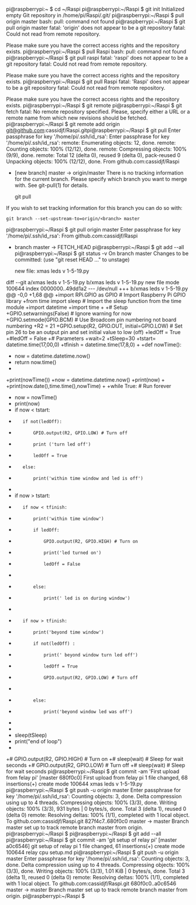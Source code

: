 pi@raspberrypi:~ $ cd ~/Raspi
pi@raspberrypi:~/Raspi $ git init
Initialized empty Git repository in /home/pi/Raspi/.git/
pi@raspberrypi:~/Raspi $ pull origin master
bash: pull: command not found
pi@raspberrypi:~/Raspi $ git pull origin master
fatal: 'origin' does not appear to be a git repository
fatal: Could not read from remote repository.

Please make sure you have the correct access rights
and the repository exists.
pi@raspberrypi:~/Raspi $ pull Raspi
bash: pull: command not found
pi@raspberrypi:~/Raspi $ git pull raspi
fatal: 'raspi' does not appear to be a git repository
fatal: Could not read from remote repository.

Please make sure you have the correct access rights
and the repository exists.
pi@raspberrypi:~/Raspi $ git pull Raspi
fatal: 'Raspi' does not appear to be a git repository
fatal: Could not read from remote repository.

Please make sure you have the correct access rights
and the repository exists.
pi@raspberrypi:~/Raspi $ git remote
pi@raspberrypi:~/Raspi $ git fetch
fatal: No remote repository specified.  Please, specify either a URL or a
remote name from which new revisions should be fetched.
pi@raspberrypi:~/Raspi $ git remote add origin git@github.com:cassidjf/Raspi.gitpi@raspberrypi:~/Raspi $ git pull
Enter passphrase for key '/home/pi/.ssh/id_rsa': 
Enter passphrase for key '/home/pi/.ssh/id_rsa': 
remote: Enumerating objects: 12, done.
remote: Counting objects: 100% (12/12), done.
remote: Compressing objects: 100% (9/9), done.
remote: Total 12 (delta 0), reused 9 (delta 0), pack-reused 0
Unpacking objects: 100% (12/12), done.
From github.com:cassidjf/Raspi
 * [new branch]      master     -> origin/master
There is no tracking information for the current branch.
Please specify which branch you want to merge with.
See git-pull(1) for details.

    git pull <remote> <branch>

If you wish to set tracking information for this branch you can do so with:

    git branch --set-upstream-to=origin/<branch> master

pi@raspberrypi:~/Raspi $ git pull origin master
Enter passphrase for key '/home/pi/.ssh/id_rsa': 
From github.com:cassidjf/Raspi
 * branch            master     -> FETCH_HEAD
pi@raspberrypi:~/Raspi $ git add --all
pi@raspberrypi:~/Raspi $ git status -v
On branch master
Changes to be committed:
  (use "git reset HEAD <file>..." to unstage)

	new file:   xmas leds v 1-5-19.py

diff --git a/xmas leds v 1-5-19.py b/xmas leds v 1-5-19.py
new file mode 100644
index 0000000..49dd1a2
--- /dev/null
+++ b/xmas leds v 1-5-19.py	
@@ -0,0 +1,68 @@
+import RPi.GPIO as GPIO    # Import Raspberry Pi GPIO library
+from time import sleep     # Import the sleep function from the time module
+import datetime
+import time
+
+# Setup
+GPIO.setwarnings(False)    # Ignore warning for now
+GPIO.setmode(GPIO.BCM)   # Use Broadcom pin numbering not board numbering
+R2 = 21
+GPIO.setup(R2, GPIO.OUT, initial=GPIO.LOW)   # Set pin 26 to be an output pin and set initial value to low (off)
+ledOff = True
+#ledOff = False
+# Parameters
+wait=2
+tSleep=30
+tstart= datetime.time(17,00,0)
+tfinish = datetime.time(17,8,0)
+
+def nowTime():
+    now = datetime.datetime.now()
+    return now.time()
+    
+print(nowTime())
+now = datetime.datetime.now()
+print(now)
+
+print(now.date(),time.time(),nowTime)
+
+while True: # Run forever
+    now = nowTime()
+    print(now)
+    if now < tstart:
+        if not(ledOff):
+            GPIO.output(R2, GPIO.LOW) # Turn off
+            print ('turn led off')
+            ledOff = True
+        else:
+            print('within time window and led is off')
+            
+    if now > tstart:
+        if now < tfinish:
+            print('within time window')
+            if ledOff:
+                GPIO.output(R2, GPIO.HIGH) # Turn on
+                print('led turned on')
+                ledOff = False
+            
+            else:
+                print(' led is on during window')
+                
+        if now > tfinish:
+            print('beyond time window')
+            if not(ledOff) :
+                print(' beyond window turn led off')
+                ledOff = True
+                GPIO.output(R2, GPIO.LOW) # Turn off
+                
+            else:
+                print('beyond window led was off')
+            
+    
+    sleep(tSleep)
+    print("end of loop")
+    
+# GPIO.output(R2, GPIO.HIGH) # Turn on
+# sleep(wait) # Sleep for wait seconds
+# GPIO.output(R2, GPIO.LOW) # Turn off
+# sleep(wait) # Sleep for wait seconds
pi@raspberrypi:~/Raspi $ git commit -am 'First upload from felay pi'
[master 680f0c0] First upload from felay pi
 1 file changed, 68 insertions(+)
 create mode 100644 xmas leds v 1-5-19.py
pi@raspberrypi:~/Raspi $ git push -u origin master
Enter passphrase for key '/home/pi/.ssh/id_rsa': 
Counting objects: 3, done.
Delta compression using up to 4 threads.
Compressing objects: 100% (3/3), done.
Writing objects: 100% (3/3), 931 bytes | 0 bytes/s, done.
Total 3 (delta 1), reused 0 (delta 0)
remote: Resolving deltas: 100% (1/1), completed with 1 local object.
To github.com:cassidjf/Raspi.git
   827f4c7..680f0c0  master -> master
Branch master set up to track remote branch master from origin.
pi@raspberrypi:~/Raspi $ 
pi@raspberrypi:~/Raspi $ git add --all
pi@raspberrypi:~/Raspi $ git commit -am 'git setup of relay pi'
[master a0c6546] git setup of relay pi
 1 file changed, 61 insertions(+)
 create mode 100644 relay cpu setup.md
pi@raspberrypi:~/Raspi $ git push -u origin master
Enter passphrase for key '/home/pi/.ssh/id_rsa': 
Counting objects: 3, done.
Delta compression using up to 4 threads.
Compressing objects: 100% (3/3), done.
Writing objects: 100% (3/3), 1.01 KiB | 0 bytes/s, done.
Total 3 (delta 1), reused 0 (delta 0)
remote: Resolving deltas: 100% (1/1), completed with 1 local object.
To github.com:cassidjf/Raspi.git
   680f0c0..a0c6546  master -> master
Branch master set up to track remote branch master from origin.
pi@raspberrypi:~/Raspi $ 
